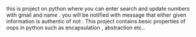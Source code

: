 this is project on python where you can enter search and update numbers with gmail and name . 
you will be notified with message that either given information is authentic of not .
This project contains besic properties of oops in python such as encapsulation , abstraction etc..
